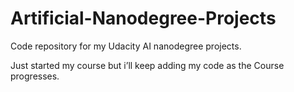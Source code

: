 # Artificial-Nanodegree-Projects

Code repository for my Udacity AI nanodegree projects.

Just started my course but i’ll keep adding my code as the Course progresses.

